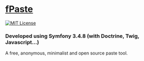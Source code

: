 # [fPaste](https://www.fpaste.me)

[![MIT License](https://img.shields.io/badge/license-MIT-blue.svg?style=flat)](https://raw.githubusercontent.com/p-Dev-Network/fPaste/master/LICENSE.md)

### Developed using Symfony 3.4.8 (with Doctrine, Twig, Javascript...)
A free, anonymous, minimalist and open source paste tool.